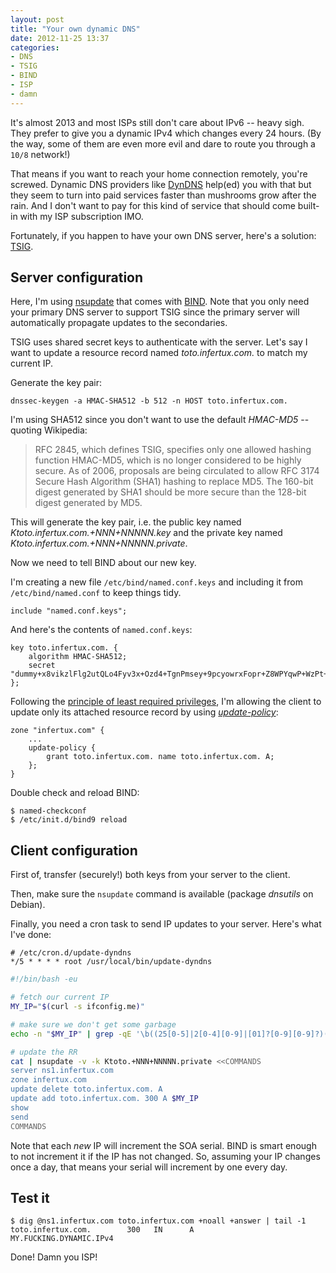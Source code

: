 ```yaml
---
layout: post
title: "Your own dynamic DNS"
date: 2012-11-25 13:37
categories:
- DNS
- TSIG
- BIND
- ISP
- damn
---
```


It's almost 2013 and most ISPs still don't care about IPv6 -- heavy sigh.
They prefer to give you a dynamic IPv4 which changes every 24 hours.
(By the way, some of them are even more evil and dare to route you through a `10/8` network!)

That means if you want to reach your home connection remotely, you're screwed.
Dynamic DNS providers like [DynDNS](https://dyn.com) help(ed) you with that but they seem to turn into paid services faster than mushrooms grow after the rain.
And I don't want to pay for this kind of service that should come built-in with my ISP subscription IMO.

Fortunately, if you happen to have your own DNS server, here's a solution: [TSIG](https://en.wikipedia.org/wiki/TSIG).

## Server configuration

Here, I'm using [nsupdate](https://linux.die.net/man/8/nsupdate) that comes with [BIND](https://linux.die.net/man/8/nsupdate).
Note that you only need your primary DNS server to support TSIG since the primary server will automatically propagate updates to the secondaries.

TSIG uses shared secret keys to authenticate with the server.
Let's say I want to update a resource record named _toto.infertux.com._ to match my current IP.

Generate the key pair:

    dnssec-keygen -a HMAC-SHA512 -b 512 -n HOST toto.infertux.com.

I'm using SHA512 since you don't want to use the default _HMAC-MD5_ -- quoting Wikipedia:

> RFC 2845, which defines TSIG, specifies only one allowed hashing function HMAC-MD5, which is no longer considered to be highly secure. As of 2006, proposals are being circulated to allow RFC 3174 Secure Hash Algorithm (SHA1) hashing to replace MD5. The 160-bit digest generated by SHA1 should be more secure than the 128-bit digest generated by MD5.

This will generate the key pair, i.e. the public key named _Ktoto.infertux.com.+NNN+NNNNN.key_ and the private key named _Ktoto.infertux.com.+NNN+NNNNN.private_.

Now we need to tell BIND about our new key.

I'm creating a new file `/etc/bind/named.conf.keys` and including it from `/etc/bind/named.conf` to keep things tidy.

```
include "named.conf.keys";
```

And here's the contents of `named.conf.keys`:

```
key toto.infertux.com. {
    algorithm HMAC-SHA512;
    secret "dummy+x8vikzlFlg2utQLo4Fyv3x+Ozd4+TgnPmsey+9pcyowrxFopr+Z8WPYqwP+WzPt+Vp9aVY3Ip2NZD7Jg==";
};
```

Following the [principle of least required privileges](https://en.wikipedia.org/wiki/Principle_of_least_privilege), I'm allowing the client to update only its attached resource record by using [_update-policy_](https://ipamworldwide.com/bind-options/update-policy-option.html):

```
zone "infertux.com" {
    ...
    update-policy {
        grant toto.infertux.com. name toto.infertux.com. A;
    };
}
```

Double check and reload BIND:

    $ named-checkconf
    $ /etc/init.d/bind9 reload

## Client configuration

First of, transfer (securely!) both keys from your server to the client.

Then, make sure the `nsupdate` command is available (package _dnsutils_ on Debian).

Finally, you need a cron task to send IP updates to your server.
Here's what I've done:

```
# /etc/cron.d/update-dyndns
*/5 * * * * root /usr/local/bin/update-dyndns
```

```bash
#!/bin/bash -eu

# fetch our current IP
MY_IP="$(curl -s ifconfig.me)"

# make sure we don't get some garbage
echo -n "$MY_IP" | grep -qE '\b((25[0-5]|2[0-4][0-9]|[01]?[0-9][0-9]?)(\.|$)){4}\b'

# update the RR
cat | nsupdate -v -k Ktoto.+NNN+NNNNN.private <<COMMANDS
server ns1.infertux.com
zone infertux.com
update delete toto.infertux.com. A
update add toto.infertux.com. 300 A $MY_IP
show
send
COMMANDS
```

Note that each _new_ IP will increment the SOA serial.
BIND is smart enough to not increment it if the IP has not changed.
So, assuming your IP changes once a day, that means your serial will increment by one every day.

## Test it

    $ dig @ns1.infertux.com toto.infertux.com +noall +answer | tail -1
    toto.infertux.com.        300   IN      A       MY.FUCKING.DYNAMIC.IPv4

Done! Damn you ISP!

